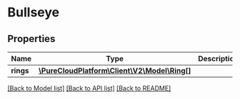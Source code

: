 # Bullseye

## Properties
Name | Type | Description | Notes
------------ | ------------- | ------------- | -------------
**rings** | [**\PureCloudPlatform\Client\V2\Model\Ring[]**](Ring.md) |  | [optional] 

[[Back to Model list]](../README.md#documentation-for-models) [[Back to API list]](../README.md#documentation-for-api-endpoints) [[Back to README]](../README.md)


